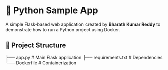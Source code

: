 # 🚀 Python Sample App

A simple Flask-based web application created by **Bharath Kumar Reddy** to demonstrate how to run a Python project using Docker.

## 📂 Project Structure
├── app.py # Main Flask application ├── requirements.txt # Dependencies └── Dockerfile # Containerization 
